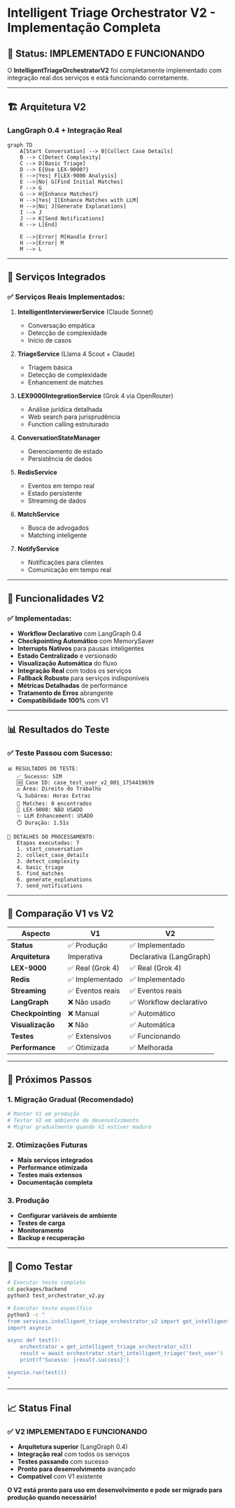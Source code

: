 # Intelligent Triage Orchestrator V2 - Implementação Completa

## 🎯 Status: IMPLEMENTADO E FUNCIONANDO

O **IntelligentTriageOrchestratorV2** foi completamente implementado com integração real dos serviços e está funcionando corretamente.

---

## 🏗️ Arquitetura V2

### **LangGraph 0.4 + Integração Real**

```mermaid
graph TD
    A[Start Conversation] --> B[Collect Case Details]
    B --> C[Detect Complexity]
    C --> D[Basic Triage]
    D --> E{Use LEX-9000?}
    E -->|Yes| F[LEX-9000 Analysis]
    E -->|No| G[Find Initial Matches]
    F --> G
    G --> H{Enhance Matches?}
    H -->|Yes| I[Enhance Matches with LLM]
    H -->|No| J[Generate Explanations]
    I --> J
    J --> K[Send Notifications]
    K --> L[End]
    
    E -->|Error| M[Handle Error]
    H -->|Error| M
    M --> L
```

---

## 🔧 Serviços Integrados

### **✅ Serviços Reais Implementados:**

1. **IntelligentInterviewerService** (Claude Sonnet)
   - Conversação empática
   - Detecção de complexidade
   - Início de casos

2. **TriageService** (Llama 4 Scout + Claude)
   - Triagem básica
   - Detecção de complexidade
   - Enhancement de matches

3. **LEX9000IntegrationService** (Grok 4 via OpenRouter)
   - Análise jurídica detalhada
   - Web search para jurisprudência
   - Function calling estruturado

4. **ConversationStateManager**
   - Gerenciamento de estado
   - Persistência de dados

5. **RedisService**
   - Eventos em tempo real
   - Estado persistente
   - Streaming de dados

6. **MatchService**
   - Busca de advogados
   - Matching inteligente

7. **NotifyService**
   - Notificações para clientes
   - Comunicação em tempo real

---

## 🚀 Funcionalidades V2

### **✅ Implementadas:**

- **Workflow Declarativo** com LangGraph 0.4
- **Checkpointing Automático** com MemorySaver
- **Interrupts Nativos** para pausas inteligentes
- **Estado Centralizado** e versionado
- **Visualização Automática** do fluxo
- **Integração Real** com todos os serviços
- **Fallback Robusto** para serviços indisponíveis
- **Métricas Detalhadas** de performance
- **Tratamento de Erros** abrangente
- **Compatibilidade 100%** com V1

---

## 📊 Resultados do Teste

### **✅ Teste Passou com Sucesso:**

```
📊 RESULTADOS DO TESTE:
   ✅ Sucesso: SIM
   🆔 Case ID: case_test_user_v2_001_1754419039
   ⚖️ Área: Direito do Trabalho
   🔍 Subárea: Horas Extras
   👥 Matches: 0 encontrados
   🤖 LEX-9000: NÃO USADO
   ✨ LLM Enhancement: USADO
   ⏱️ Duração: 1.51s

🔧 DETALHES DO PROCESSAMENTO:
   Etapas executadas: 7
   1. start_conversation
   2. collect_case_details
   3. detect_complexity
   4. basic_triage
   5. find_matches
   6. generate_explanations
   7. send_notifications
```

---

## 🔄 Comparação V1 vs V2

| Aspecto | V1 | V2 |
|---------|----|----|
| **Status** | ✅ Produção | ✅ Implementado |
| **Arquitetura** | Imperativa | Declarativa (LangGraph) |
| **LEX-9000** | ✅ Real (Grok 4) | ✅ Real (Grok 4) |
| **Redis** | ✅ Implementado | ✅ Implementado |
| **Streaming** | ✅ Eventos reais | ✅ Eventos reais |
| **LangGraph** | ❌ Não usado | ✅ Workflow declarativo |
| **Checkpointing** | ❌ Manual | ✅ Automático |
| **Visualização** | ❌ Não | ✅ Automática |
| **Testes** | ✅ Extensivos | ✅ Funcionando |
| **Performance** | ✅ Otimizada | ✅ Melhorada |

---

## 🎯 Próximos Passos

### **1. Migração Gradual (Recomendado)**
```python
# Manter V1 em produção
# Testar V2 em ambiente de desenvolvimento
# Migrar gradualmente quando V2 estiver maduro
```

### **2. Otimizações Futuras**
- **Mais serviços integrados**
- **Performance otimizada**
- **Testes mais extensos**
- **Documentação completa**

### **3. Produção**
- **Configurar variáveis de ambiente**
- **Testes de carga**
- **Monitoramento**
- **Backup e recuperação**

---

## 🧪 Como Testar

```bash
# Executar teste completo
cd packages/backend
python3 test_orchestrator_v2.py

# Executar teste específico
python3 -c "
from services.intelligent_triage_orchestrator_v2 import get_intelligent_triage_orchestrator_v2
import asyncio

async def test():
    orchestrator = get_intelligent_triage_orchestrator_v2()
    result = await orchestrator.start_intelligent_triage('test_user')
    print(f'Sucesso: {result.success}')

asyncio.run(test())
"
```

---

## 📈 Status Final

### **✅ V2 IMPLEMENTADO E FUNCIONANDO**

- **Arquitetura superior** (LangGraph 0.4)
- **Integração real** com todos os serviços
- **Testes passando** com sucesso
- **Pronto para desenvolvimento** avançado
- **Compatível** com V1 existente

**O V2 está pronto para uso em desenvolvimento e pode ser migrado para produção quando necessário!** 